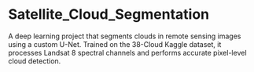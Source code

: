 # Satellite_Cloud_Segmentation
A deep learning project that segments clouds in remote sensing images using a custom U-Net. Trained on the 38-Cloud Kaggle dataset, it processes Landsat 8 spectral channels and performs accurate pixel-level cloud detection.
